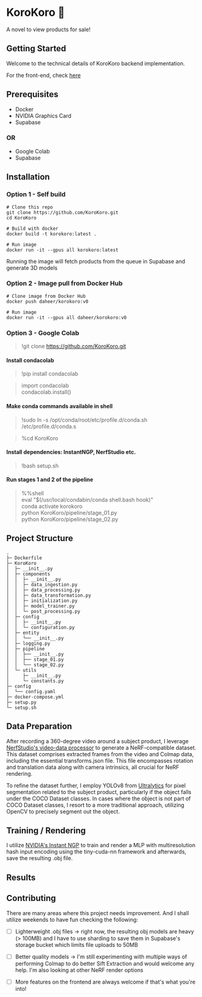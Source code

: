 # KoroKoro 👀

A novel to view products for sale!

## Getting Started
Welcome to the technical details of KoroKoro backend implementation.

For the front-end, check [here](https://github.com/KoroKoro_Front_End)

## Prerequisites
- Docker
- NVIDIA Graphics Card
- Supabase
### OR 
- Google Colab
- Supabase

## Installation

### Option 1 - Self build

```
# Clone this repo
git clone https://github.com/KoroKoro.git
cd KoroKoro

# Build with docker
docker build -t korokoro:latest .

# Run image
docker run -it --gpus all korokoro:latest
```
Running the image will fetch products from the queue in Supabase and generate 3D models

### Option 2 - Image pull from Docker Hub

```
# Clone image from Docker Hub
docker push daheer/korokoro:v0

# Run image
docker run -it --gpus all daheer/korokoro:v0
```

### Option 3 - Google Colab
> !git clone https://github.com/KoroKoro.git 

#### Install condacolab

> !pip install condacolab

> import condacolab <br> condacolab.install()

#### Make conda commands available in shell

> !sudo ln -s /opt/conda/root/etc/profile.d/conda.sh /etc/profile.d/conda.s

> %cd KoroKoro

#### Install dependencies: InstantNGP, NerfStudio etc.

> !bash setup.sh

#### Run stages 1 and 2 of the pipeline
> %%shell <br> 
eval "$(/usr/local/condabin/conda shell.bash hook)" <br> 
conda activate korokoro <br>
python KoroKoro/pipeline/stage_01.py <br>
python KoroKoro/pipeline/stage_02.py

## Project Structure
```
.
├─ Dockerfile
├─ KoroKoro
│  ├─ __init__.py
│  ├─ components
│  │  ├─ __init__.py
│  │  ├─ data_ingestion.py
│  │  ├─ data_processing.py
│  │  ├─ data_transformation.py
│  │  ├─ initialization.py
│  │  ├─ model_trainer.py
│  │  └─ post_processing.py
│  ├─ config
│  │  ├─ __init__.py
│  │  └─ configuration.py
│  ├─ entity
│  │  └── __init__.py
│  ├─ logging.py
│  ├─ pipeline
│  │  ├── __init__.py
│  │  ├── stage_01.py
│  │  └── stage_02.py
│  └─ utils
│     ├─ __init__.py
│     └─ constants.py
├─ config
│  └── config.yaml
├─ docker-compose.yml
├─ setup.py
└─ setup.sh
```

## Data Preparation
After recording a 360-degree video around a subject product, I leverage [NerfStudio's video-data processor](https://docs.nerf.studio/quickstart/custom_dataset.html#images-or-video) to generate a NeRF-compatible dataset. This dataset comprises extracted frames from the video and Colmap data, including the essential transforms.json file. This file encompasses rotation and translation data along with camera intrinsics, all crucial for NeRF rendering.

To refine the dataset further, I employ YOLOv8 from [Ultralytics](https://github.com/ultralytics) for pixel segmentation related to the subject product, particularly if the object falls under the COCO Dataset classes. In cases where the object is not part of COCO Dataset classes, I resort to a more traditional approach, utilizing OpenCV to precisely segment out the object.

## Training / Rendering

I utilize [NVIDIA's Instant NGP](https://github.com/NVlabs/instant-ngp) to train and render a MLP with multiresolution hash input encoding using the tiny-cuda-nn framework and afterwards, save the resulting .obj file.

## Results

## Contributing

There are many areas where this project needs improvement. And I shall utilize weekends to have fun checking the following:
- [ ] Lighterweight .obj files -> right now, the resulting obj models are heavy (> 100MB) and I have to use sharding to save them in Supabase's storage bucket which limits file uploads to 50MB

- [ ] Better quality models -> I'm still experimenting with multiple ways of performing Colmap to do better Sift Extraction and would welcome any help. I'm also looking at other NeRF render options

- [ ] More features on the frontend are always welcome if that's what you're into!